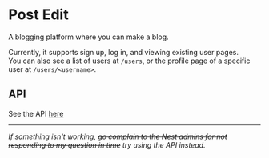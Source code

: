 # Post Edit

A blogging platform where you can make a blog.

Currently, it supports sign up, log in, and viewing existing user pages.  
You can also see a list of users at `/users`, or the profile page of a specific user at `/users/<username>`.

## API
See the API [here](https://github.com/SuperYoshi10000/posteditapi)

---

_If something isn't working, ~~go complain to the Nest admins for not responding to my question in time~~ try using the API instead._